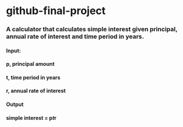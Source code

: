 # github-final-project

### A calculator that calculates simple interest given principal, annual rate of interest and time period in years.

#### Input:
   #### p, principal amount
   #### t, time period in years
   #### r, annual rate of interest
#### Output
   #### simple interest = p*t*r
